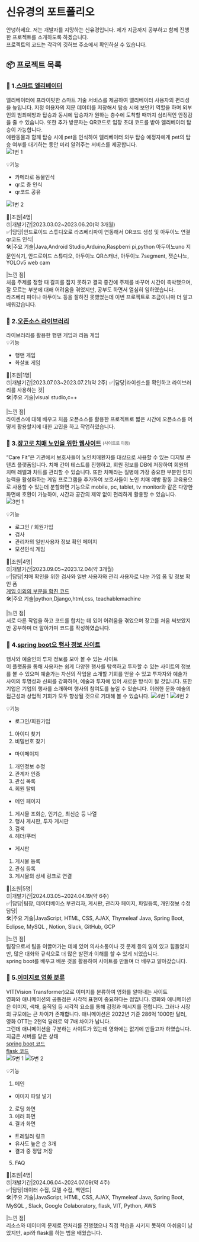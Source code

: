 # 신유경의 포트폴리오  
안녕하세요. 저는 개발자를 지망하는 신유경입니다. 제가 지금까지 공부하고 함께 진행한 프로젝트를 소개하도록 하겠습니다.  
프로젝트의 코드는 각각의 깃허브 주소에서 확인하실 수 있습니다.  

## 📦 프로젝트 목록  

### 📝 1.[스마트 엘리베이터](https://github.com/Shinilwoo/QRapp.git)   
 엘리베이터에 프라이빗한 스마트 기술 서비스를 제공하여 엘리베이터 사용자의 편리성을 높입니다. 지정 이용자의 지문 데이터를 저장해서 탑승 시에 보안키 역할을 하며 외부인의 범죄예방과 탑승과 동시에 탑승자가 원하는 층수에 도착할 때까지 심리적인 안정감을 줄 수 있습니다. 또한 추가 방문자는 QR코드로 입장 초대 코드를 받아 엘리베이터 탑승이 가능합니다.  
애완동물과 함께 탑승 시에 pet을 인식하여 엘리베이터 외부 탑승 예정자에게 pet의 탑승 여부를 대기하는 동안 미리 알려주는 서비스를 제공합니다.   
![1번 1](https://github.com/Shinilwoo/portfolio/assets/121960362/e709c19f-e95a-42e4-8a28-622a61f16990)


💡기능  
- 카메라로 동물인식
- qr로 층 인식
- qr코드 공유
  
![1번 2](https://github.com/Shinilwoo/portfolio/assets/121960362/d7ac8048-b756-49ce-815e-4d56caa27555)
   
🤝|조원|4명|   
⏰|개발기간|2023.03.02~2023.06.20(약 3개월)  
✅|담당|안드로이드 스튜디오로 라즈베리파이 연동해서 OR코드 생성 및 아두이노 연결 qr코드 인식|   
🛠️|주요 기술|Java,Android Studio,Arduino,Raspberri pi,python  아두이노uno 지문인식기, 안드로이드 스튜디오, 아두이노 QR스캐너, 아두이노 7segment, 잿슨나노, YOLOv5 web cam   

|느낀 점|  
처음 주제를 정할 때 갈피를 잡지 못하고 결국 중간에 주제를 바꾸어 시간이 촉박했으며, 잘 모르는 부분에 대해 어려움을 겪었지만, 공부도 하면서 열심히 임하였습니다.  
라즈베리 파이나 아두이노 등을 잘하진 못했었는데 이번 프로젝트로 조금이나마 더 알고 배워갔습니다.  

### 📝 2.[오픈소스 라이브러리](https://github.com/Shinilwoo/game-test.git)  
라이브러리를 활용한 행맨 게임과 리듬 게임    
💡기능  
- 행맨 게임
- 화살표 게임

🤝|조원|1명|  
⏰|개발기간|2023.07.03~2023.07.21(약 2주)
✅|담당|라이센스를 확인하고 라이브러리를 사용하는 것|  
🛠️|주요 기술|visual studio,c++  

|느낀 점|  
라이센스에 대해 배우고 처음 오픈소스를 활용한 프로젝트로 짧은 시간에 오픈소스를 어떻게 활용할지에 대한 고민을 하고 작업하였습니다.  


### 📝 3.[장고로 치매 노인을 위한 웹사이트](https://ddunos.github.io/CareFit/)  <sub><sup><span style=" color:gray;">(사이트로 이동)</span></sub></sup>
 “Care Fit”은 기관에서 보호사들이 노인치매환자를 대상으로 사용할 수 있는 디지털 콘텐츠 플랫폼입니다. 치매 간이 테스트를 진행하고, 회원 정보를 DB에 저장하여 회원의 치매 레벨과 차트를 관리할 수 있습니다. 
 또한 치매라는 질병에 가장 중요한 부분인 인지능력을 활성화하는 게임 프로그램을 추가하여 보호사들이 노인 치매 예방 활동 교육용으로 사용할 수 있는데 분할화면 기능으로 mobile, pc, tablet, tv monitor와 같은 다양한 화면에 호환이 가능하여, 시간과 공간의 제약 없이 편리하게 활용할 수 있습니다.  
![3번 1](https://github.com/Shinilwoo/portfolio/assets/121960362/0ebb315c-2c36-415e-8748-bec6c27274cd)

💡기능  
- 로그인 / 회원가입
- 검사
- 관리자의 일반사용자 정보 확인 페이지
- 모션인식 게임  

🤝|조원|4명|   
⏰|개발기간|2023.09.05~2023.12.04(약 3개월)  
✅|담당|치매 확인을 위한 검사와 일반 사용자와 관리 사용자로 나눈 가입 폼 및 정보 확인 폼  
[게임 이외의 부분을 합친 코드](https://github.com/Shinilwoo/gg.git)  
🛠️|주요 기술|python,Django,html,css, teachablemachine  

|느낀 점|  
서로 다른 작업을 하고 코드를 합치는 데 있어 어려움을 겪었으며 장고를 처음 써보았지만 공부하며 더 알아가며 코드를 작성하였습니다.  

### 📝 4.[spring boot으 행사 정보 사이트](https://github.com/Shinilwoo/KD3_B_Project.git)   
행사와 예술인의 투자 정보를 모아 볼 수 있는 사이트    
이 플랫폼을 통해 사용자는 쉽게 다양한 행사를 탐색하고 투자할 수 있는 사이트의 정보를 볼 수 있으며 예술가는 자신의 작업을 소개할 기회를 얻을 수 있고 투자자와 예술가 사이의 투명성과 신뢰를 강화하며, 예술과 투자에 있어 새로운 방식이 될 것입니다.
또한 기업은 기업의 행사를 소개하며 행사의 참여도를 높일 수 있습니다. 이러한 문화 예술의 접근성과 상업적 기회가 모두 향상될 것으로 기대해 볼 수 있습니다.
![4번 1](https://github.com/Shinilwoo/portfolio/assets/121960362/f94320bb-ce98-4e60-b13c-64c7c20ef0fa)
![4번 2](https://github.com/Shinilwoo/portfolio/assets/121960362/9f7b8e67-0715-4e0a-bda3-8d67845e1bf9)


💡기능  
- 로그인/회원가입
1. 아이디 찾기
2. 비밀번호 찾기
- 마이페이지
1. 개인정보 수정
2. 관계자 인증
3. 관심 목록
4. 회원 탈퇴
- 메인 페이지
1. 게시물 조회순, 인기순, 최신순 등 나열
2. 행사 게시판, 투자 게시판
3. 검색
4. 헤더/푸터
- 게시판
1. 게시물 등록
2. 관심 등록
3. 게시물의 상세 링크로 연결   

🤝|조원|5명|   
⏰|개발기간|2024.03.05~2024.04.19(약 6주)  
✅|담당|팀장, 데이터베이스 부관리자, 게시판, 관리자 페이지, 파일등록, 개인정보 수정 담당|    
🛠️|주요 기술|JavaScript, HTML, CSS, AJAX, Thymeleaf Java, Spring Boot, Eclipse, MySQL , Notion, Slack, GitHub, GCP  

|느낀 점|  
팀장으로서 팀을 이끌어가는 데에 있어 의사소통이나 깃 문제 등의 일이 있고 힘들었지만, 많은 대화와 규칙으로 더 많은 발전과 이해를 할 수 있게 되었습니다.  
spring boot를 배우고 배운 것을 활용하여 사이트를 만들며 더 배우고 알아갔습니다. 

### 📝 5.[이미지로 영화 분류](http://52.78.91.208:8080/)
VIT(Vision Transformer)으로 이미지를 분류하여 영화를 알아내는 사이트   
영화와 애니메이션의 공통점은 시각적 표현이 중요하다는 점입니다.
영화와 애니메이션은 이미지, 색채, 움직임 등 시각적 요소를 통해 감정과 메시지를 전합니다.
그러나 시장의 규모에는 큰 차이가 존재합니다. 
애니메이션은 2022년 기준 286억 1000만 달러, 영화 OTT는 2천억 달러로 약 7배 차이가 납니다.  
그런데 애니메이션을 구분하는 사이트가 있는데 영화에는 없기에 만들고자 하였습니다.  
지금은 서버를 닫은 상태  
[spring boot 코드](https://github.com/Shinilwoo/KD3_movie_project2.git)  
[flask 코드](https://github.com/Shinilwoo/KD3_Movie_Project_Flask.git)  
![5번 1](https://github.com/Shinilwoo/portfolio/assets/121960362/3c9b2a18-64db-437b-a8a3-aeea809c8deb)
![5번 2](https://github.com/Shinilwoo/portfolio/assets/121960362/5dec5323-ab2a-4f3b-9e4c-95f510649124)

💡기능   
1. 메인  
- 이미지 파일 넣기  
2. 로딩 화면  
3. 에러 화면  
4. 결과 화면  
- 트레일러 링크  
- 유사도 높은 순 3개  
- 결과 중 정답 저장  
5. FAQ
  
🤝|조원|4명|   
⏰|개발기간|2024.06.04~2024.07.09(약 4주)  
✅|담당|데이터 수집, 모델 수집, 백엔드|    
🛠️|주요 기술|JavaScript, HTML, CSS, AJAX, Thymeleaf Java, Spring Boot, MySQL , Slack, Google Colaboratory, flask, VIT, Python, AWS

|느낀 점|  
리소스와 데이터의 문제로 전처리를 진행했으나 직접 학습을 시키지 못하여 아쉬움이 남았지만, api와 flask를 하는 법을 배웠습니다.   

